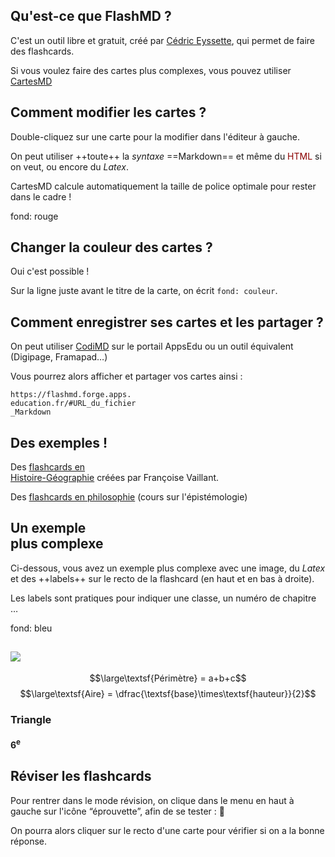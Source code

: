 ## Qu'est-ce que FlashMD ?

C'est un outil libre et gratuit, créé par [Cédric Eyssette](https://eyssette.forge.apps.education.fr/), qui permet de faire des flashcards.

Si vous voulez faire des cartes plus complexes, vous pouvez utiliser [CartesMD](https://cartesmd.forge.apps.education.fr/)


## Comment modifier les cartes ?
Double-cliquez sur une carte pour la modifier dans l'éditeur à gauche.

On peut utiliser ++toute++ la _syntaxe_ ==Markdown== et même du <span style="color: darkred;">HTML</span> si on veut, ou encore du $Latex$.

CartesMD calcule automatiquement la taille de police optimale pour rester dans le cadre !


fond: rouge
## Changer la couleur des cartes ?
Oui c'est possible !

Sur la ligne juste avant le titre de la carte, on écrit `fond: couleur`.

## Comment enregistrer ses cartes et les partager ?

On peut utiliser [CodiMD](https://codimd.apps.education.fr/) sur le portail AppsEdu ou un outil équivalent (Digipage, Framapad…)

Vous pourrez alors afficher et partager vos cartes ainsi :
```
https://flashmd.forge.apps.
education.fr/#URL_du_fichier
_Markdown
```


## Des exemples !
Des [flashcards en <br>Histoire-Géographie](https://flashmd.forge.apps.education.fr/#https://codimd.apps.education.fr/oT-mEExZS0GyJlRo7tPnUw) créées par Françoise Vaillant.

Des [flashcards en philosophie](https://flashmd.forge.apps.education.fr/#https://codimd.apps.education.fr/08ZtYO6hS9WmhQGMV576cA) (cours sur l'épistémologie)


## Un&nbsp;exemple <aside>plus&nbsp;complexe</aside>

Ci-dessous, vous avez un exemple plus complexe avec une image, du $Latex$ et des ++labels++ sur le recto de la flashcard (en haut et en bas à droite).

Les labels sont pratiques pour indiquer une classe, un numéro de chapitre …

fond: bleu
## ![](https://lmdbt.forge.apps.education.fr/nos-creacartes/modeles/perimetre_aire/triangle.svg)

$$\large\textsf{Périmètre} = a+b+c$$
$$\large\textsf{Aire} = \dfrac{\textsf{base}\times\textsf{hauteur}}{2}$$

### **Triangle**
#### 6<sup>e</sup>

## Réviser les flashcards

Pour rentrer dans le mode révision, on clique dans le menu en haut à gauche sur l'icône “éprouvette”, afin de se tester : 🧪

On pourra alors cliquer sur le recto d'une carte pour vérifier si on a la bonne réponse.